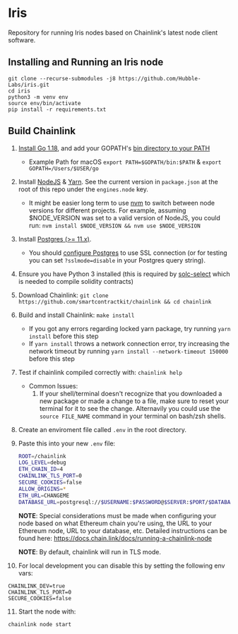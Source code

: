Iris
=====
Repository for running Iris nodes based on Chainlink's latest node client software.

Installing and Running an Iris node
-----

```
git clone --recurse-submodules -j8 https://github.com/Hubble-Labs/iris.git
cd iris
python3 -m venv env
source env/bin/activate
pip install -r requirements.txt
```

## Build Chainlink

1. [Install Go 1.18](https://golang.org/doc/install), and add your GOPATH's [bin directory to your PATH](https://golang.org/doc/code.html#GOPATH)
   - Example Path for macOS `export PATH=$GOPATH/bin:$PATH` & `export GOPATH=/Users/$USER/go`
2. Install [NodeJS](https://nodejs.org/en/download/package-manager/) & [Yarn](https://yarnpkg.com/lang/en/docs/install/). See the current version in `package.json` at the root of this repo under the `engines.node` key.
   - It might be easier long term to use [nvm](https://nodejs.org/en/download/package-manager/#nvm) to switch between node versions for different projects. For example, assuming $NODE_VERSION was set to a valid version of NodeJS, you could run: `nvm install $NODE_VERSION && nvm use $NODE_VERSION`
3. Install [Postgres (>= 11.x)](https://wiki.postgresql.org/wiki/Detailed_installation_guides).
   - You should [configure Postgres](https://www.postgresql.org/docs/12/ssl-tcp.html) to use SSL connection (or for testing you can set `?sslmode=disable` in your Postgres query string).
4. Ensure you have Python 3 installed (this is required by [solc-select](https://github.com/crytic/solc-select) which is needed to compile solidity contracts)
5. Download Chainlink: `git clone https://github.com/smartcontractkit/chainlink && cd chainlink`
6. Build and install Chainlink: `make install`
   - If you got any errors regarding locked yarn package, try running `yarn install` before this step
   - If `yarn install` throws a network connection error, try increasing the network timeout by running `yarn install --network-timeout 150000` before this step
7. Test if chainlink compiled correctly with: `chainlink help`
   - Common Issues:
      1. If your shell/terminal doesn't recognize that you downloaded a new package or made a change to a file, make sure to reset your terminal for it to see the change. Alternavily you could use the `source FILE_NAME` command in your terminal on bash/zsh shells.
8. Create an enviroment file called `.env` in the root directory.
9. Paste this into your new `.env` file:
   ```bash
   ROOT=/chainlink
   LOG_LEVEL=debug
   ETH_CHAIN_ID=4
   CHAINLINK_TLS_PORT=0
   SECURE_COOKIES=false
   ALLOW_ORIGINS=*
   ETH_URL=CHANGEME
   DATABASE_URL=postgresql://$USERNAME:$PASSWORD@$SERVER:$PORT/$DATABASE
   ```

   **NOTE**: Special considerations must be made when configuring your node based on what Ethereum chain you're using, the    URL to your Ethereum node, URL to your database, etc.
   Detailed instructions can be found here: https://docs.chain.link/docs/running-a-chainlink-node

   **NOTE**: By default, chainlink will run in TLS mode. 
10. For local development you can disable this by setting the following env vars:

```
CHAINLINK_DEV=true
CHAINLINK_TLS_PORT=0
SECURE_COOKIES=false
```

11. Start the node with:
```bash
chainlink node start
```
